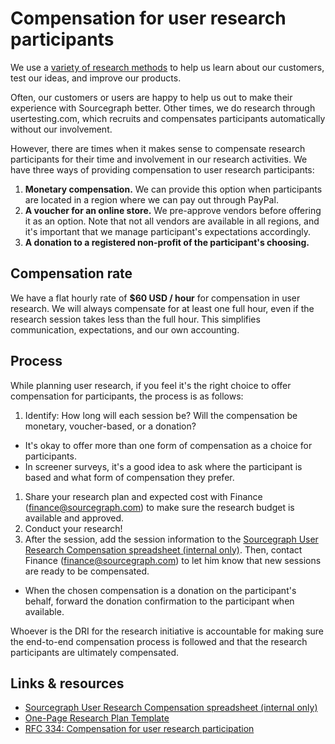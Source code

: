 # Compensation for user research participants

We use a [variety of research methods](../design/research/index.md) to help us learn about our customers, test our ideas, and improve our products.

Often, our customers or users are happy to help us out to make their experience with Sourcegraph better. Other times, we do research through usertesting.com, which recruits and compensates participants automatically without our involvement.

However, there are times when it makes sense to compensate research participants for their time and involvement in our research activities. We have three ways of providing compensation to user research participants:

1. **Monetary compensation.** We can provide this option when participants are located in a region where we can pay out through PayPal.
1. **A voucher for an online store.** We pre-approve vendors before offering it as an option. Note that not all vendors are available in all regions, and it's important that we manage participant's expectations accordingly.
1. **A donation to a registered non-profit of the participant's choosing.**

## Compensation rate

We have a flat hourly rate of **$60 USD / hour** for compensation in user research. We will always compensate for at least one full hour, even if the research session takes less than the full hour. This simplifies communication, expectations, and our own accounting.

## Process

While planning user research, if you feel it's the right choice to offer compensation for participants, the process is as follows:

1. Identify: How long will each session be? Will the compensation be monetary, voucher-based, or a donation?
  - It's okay to offer more than one form of compensation as a choice for participants.
  - In screener surveys, it's a good idea to ask where the participant is based and what form of compensation they prefer.
1. Share your research plan and expected cost with Finance ([finance@sourcegraph.com](mailto:finance@sourcegraph.com)) to make sure the research budget is available and approved.
1. Conduct your research!
1. After the session, add the session information to the [Sourcegraph User Research Compensation spreadsheet (internal only)](https://docs.google.com/spreadsheets/d/1lQDF8_1XX372FhSE8gsE_XstpGPXrJl5ZhkBanc8dgQ/edit#gid=1160735453). Then, contact Finance ([finance@sourcegraph.com](mailto:finance@sourcegraph.com)) to let him know that new sessions are ready to be compensated.
  - When the chosen compensation is a donation on the participant's behalf, forward the donation confirmation to the participant when available.

Whoever is the DRI for the research initiative is accountable for making sure the end-to-end compensation process is followed and that the research participants are ultimately compensated.

## Links & resources

- [Sourcegraph User Research Compensation spreadsheet (internal only)](https://docs.google.com/spreadsheets/d/1lQDF8_1XX372FhSE8gsE_XstpGPXrJl5ZhkBanc8dgQ/edit#gid=1160735453)
- [One-Page Research Plan Template](https://docs.google.com/document/d/1frKMZIT3rPjsvT5w5rkUahR7KiZA8KWTOjAlqIWKnP0/edit#)
- [RFC 334: Compensation for user research participation](https://docs.google.com/document/d/1-2Mw2rE53Tb9bLaSui9CLMW6IIPaVp5Kt8zXdeVcjrE/edit)
